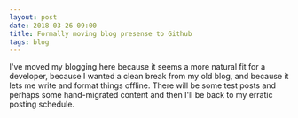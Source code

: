 ```yaml
---
layout: post
date: 2018-03-26 09:00
title: Formally moving blog presense to Github
tags: blog
---
```


I've moved my blogging here because it seems a more natural fit for a developer, because I wanted a clean break from my old blog, and because it lets me write and format things offline. There will be some test posts and perhaps some hand-migrated content and then I'll be back to my erratic posting schedule.